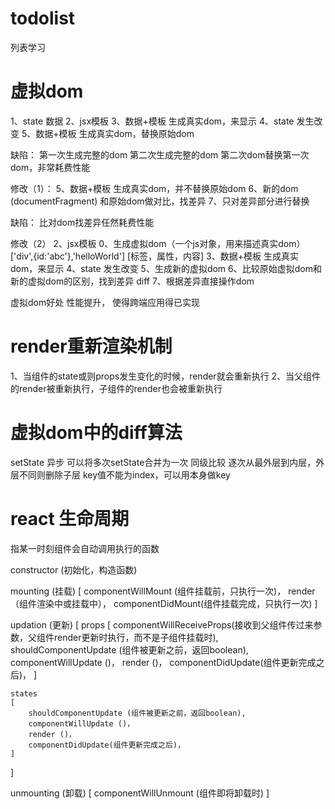 # todolist
列表学习

# 虚拟dom
1、state 数据
2、jsx模板
3、数据+模板 生成真实dom，来显示
4、state 发生改变
5、数据+模板 生成真实dom，替换原始dom

缺陷：
第一次生成完整的dom
第二次生成完整的dom
第二次dom替换第一次dom，非常耗费性能

修改（1）：
5、数据+模板 生成真实dom，并不替换原始dom
6、新的dom (documentFragment) 和原始dom做对比，找差异
7、只对差异部分进行替换

缺陷：
比对dom找差异任然耗费性能

修改（2）
2、jsx模板
0、生成虚拟dom（一个js对象，用来描述真实dom）
['div',{id:'abc'},'helloWorld']
[标签，属性，内容]
3、数据+模板 生成真实dom，来显示
4、state 发生改变
5、生成新的虚拟dom
6、比较原始虚拟dom和新的虚拟dom的区别，找到差异 diff
7、根据差异直接操作dom

虚拟dom好处
性能提升，
使得跨端应用得已实现

# render重新渲染机制

1、当组件的state或则props发生变化的时候，render就会重新执行
2、当父组件的render被重新执行，子组件的render也会被重新执行

# 虚拟dom中的diff算法
setState 异步 可以将多次setState合并为一次
同级比较 逐次从最外层到内层，外层不同则删除子层
key值不能为index，可以用本身做key

# react 生命周期
指某一时刻组件会自动调用执行的函数

constructor (初始化，构造函数)

mounting  (挂载)
[
    componentWillMount (组件挂载前，只执行一次)，
    render （组件渲染中或挂载中），
    componentDidMount(组件挂载完成，只执行一次)
]

updation (更新)
[
    props
    [
        componentWillReceiveProps(接收到父组件传过来参数，父组件render更新时执行，而不是子组件挂载时),
        shouldComponentUpdate (组件被更新之前，返回boolean),
        componentWillUpdate ()，
        render ()，
        componentDidUpdate(组件更新完成之后)，
    ]

    states
    [
        shouldComponentUpdate (组件被更新之前，返回boolean),
        componentWillUpdate ()，
        render ()，
        componentDidUpdate(组件更新完成之后)，
    ]
]

unmounting (卸载)
[
    componentWillUnmount (组件即将卸载时)
]